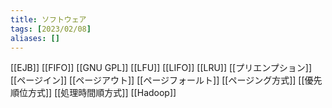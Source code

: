 ```yaml
---
title: ソフトウェア
tags: [2023/02/08]
aliases: []
---
```


[[EJB]]
[[FIFO]]
[[GNU GPL]]
[[LFU]]
[[LIFO]]
[[LRU]]
[[プリエンプション]]
[[ページイン]]
[[ページアウト]]
[[ページフォールト]]
[[ページング方式]]
[[優先順位方式]]
[[処理時間順方式]]
[[Hadoop]]